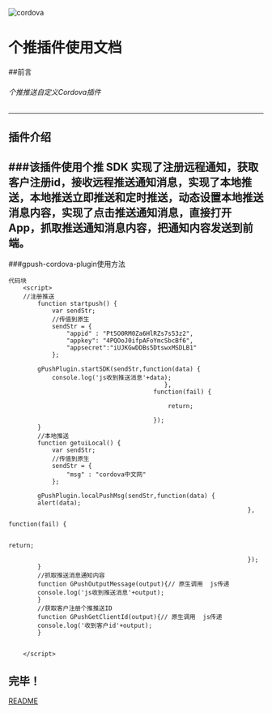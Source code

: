 ![cordova](https://qianyedoufu.com/images/cordova.png)
# 个推插件使用文档
##前言

###### 个推推送自定义Cordova插件
---
## 插件介绍
###该插件使用个推 SDK 实现了注册远程通知，获取客户注册id，接收远程推送通知消息，实现了本地推送，本地推送立即推送和定时推送，动态设置本地推送消息内容，实现了点击推送通知消息，直接打开App，抓取推送通知消息内容，把通知内容发送到前端。
---


###gpush-cordova-plugin使用方法
```
代码块
    <script>
    //注册推送
        function startpush() {
            var sendStr;
            //传值到原生
            sendStr = {
                "appid" : "Pt5O0RM0Za6HlRZs7s53z2",
                "appkey": "4PQOoJ0ifpAFoYmcSbcBf6",
                "appsecret":"iUJKGwDDBs5DtswxMSDLB1" 
            };
            
        gPushPlugin.startSDK(sendStr,function(data) {
            console.log('js收到推送消息'+data);
                                           },
                                        function(fail) {

                                            return;

                                        });
        }
        //本地推送
        function getuiLocal() {
            var sendStr;
            //传值到原生
            sendStr = {
                "msg" : "cordova中文网"
            };
            
        gPushPlugin.localPushMsg(sendStr,function(data) {
        alert(data);
                                                                  },
                                                                  function(fail) {

                                                                  return;

                                                                  });
        }
        //抓取推送消息通知内容
        function GPushOutputMessage(output){// 原生调用  js传递
        console.log('js收到推送消息'+output);
        }
        //获取客户注册个推推送ID
        function GPushGetClientId(output){// 原生调用  js传递
        console.log('收到客户id'+output);
        }
        

    </script>
```
## 完毕！
[README](https://qianyedoufu.com/app/plugins/gpush/README.md)